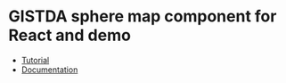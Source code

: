 # GISTDA sphere map component for React and demo

- [Tutorial](https://sphere.gistda.or.th/docs/js/createmap/)
- [Documentation](https://api.sphere.gistda.or.th/map/doc.html)
